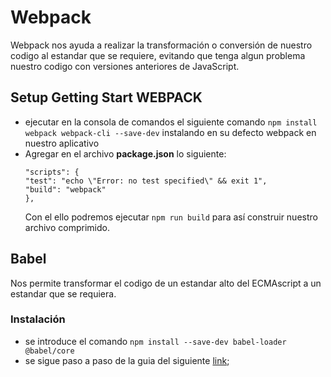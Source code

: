 # Webpack

Webpack nos ayuda a realizar la transformación o conversión de nuestro codigo al estandar que se requiere, evitando que tenga algun problema nuestro codigo con versiones anteriores de JavaScript.


## Setup Getting Start WEBPACK

* ejecutar en la consola de comandos el siguiente comando ```npm install webpack webpack-cli --save-dev``` instalando en su defecto webpack en nuestro aplicativo
* Agregar en el archivo **package.json** lo siguiente:
    ```
    "scripts": {
    "test": "echo \"Error: no test specified\" && exit 1",
    "build": "webpack"
    },
    ```
    Con el ello podremos ejecutar  ```npm run build``` para así construir nuestro archivo comprimido.

## Babel

Nos permite transformar el codigo de un estandar alto del ECMAscript a un estandar que se requiera.

### Instalación

* se introduce el comando ```npm install --save-dev babel-loader @babel/core```
* se sigue paso a paso de la guia del siguiente [link](https://babeljs.io/docs/usage);